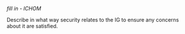 *fill in - ICHOM*

Describe in what way security relates to the IG to ensure any concerns about it are satisfied.
